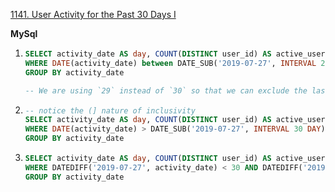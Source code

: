 [1141. User Activity for the Past 30 Days I](https://leetcode.com/problems/user-activity-for-the-past-30-days-i/description/)

**MySql**  
1.  ```sql
    SELECT activity_date AS day, COUNT(DISTINCT user_id) AS active_users FROM Activity 
    WHERE DATE(activity_date) between DATE_SUB('2019-07-27', INTERVAL 29 DAY) AND DATE('2019-07-27')
    GROUP BY activity_date

    -- We are using `29` instead of `30` so that we can exclude the last date
    ```

2.  ```sql
    -- notice the (] nature of inclusivity
    SELECT activity_date AS day, COUNT(DISTINCT user_id) AS active_users FROM Activity 
    WHERE DATE(activity_date) > DATE_SUB('2019-07-27', INTERVAL 30 DAY) AND DATE(activity_date) <= DATE('2019-07-27')
    GROUP BY activity_date
    ```
3.  ```sql
    SELECT activity_date AS day, COUNT(DISTINCT user_id) AS active_users FROM Activity 
    WHERE DATEDIFF('2019-07-27', activity_date) < 30 AND DATEDIFF('2019-07-27',activity_date) >= 0 -- taking care of the -ve value
    GROUP BY activity_date
    ```
